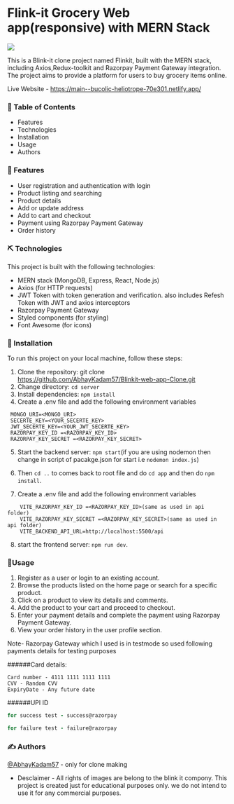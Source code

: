 # Flink-it Grocery Web app(responsive) with MERN Stack

<img src="https://i.ibb.co/7YBSBH4/Screenshot-2023-07-11-013700.jpg"/>

This is a Blink-it clone project named Flinkit, built with the MERN stack, including Axios,Redux-toolkit and Razorpay Payment Gateway integration. The project aims to provide a platform for users to buy grocery items online.

Live Website - https://main--bucolic-heliotrope-70e301.netlify.app/

### 📝 Table of Contents

- Features
- Technologies
- Installation
- Usage
- Authors

### 🧐 Features

- User registration and authentication with login
- Product listing and searching
- Product details
- Add or update address
- Add to cart and checkout
- Payment using Razorpay Payment Gateway
- Order history

### ⛏️ Technologies

This project is built with the following technologies:

- MERN stack (MongoDB, Express, React, Node.js)
- Axios (for HTTP requests)
- JWT Token with token generation and verification. also includes Refesh Token with JWT and axios interceptors
- Razorpay Payment Gateway
- Styled components (for styling)
- Font Awesome (for icons)

### 🏁 Installation

To run this project on your local machine, follow these steps:

1. Clone the repository: git clone https://github.com/AbhayKadam57/Blinkit-web-app-Clone.git
2. Change directory: `cd server`
3. Install dependencies: `npm install`
4. Create a .env file and add the following environment variables

```
 MONGO_URI=<MONGO_URI>
 SECERTE_KEY=<YOUR_SECERTE_KEY>
 JWT_SECERTE_KEY=<YOUR_JWT_SECERTE_KEY>
 RAZORPAY_KEY_ID =<RAZORPAY_KEY_ID>
 RAZORPAY_KEY_SECRET =<RAZORPAY_KEY_SECRET>

```

5. Start the backend server: `npm start`(if you are using nodemon then change in script of pacakge.json for start i.e `nodemon index.js`)

6. Then `cd ..` to comes back to root file and do `cd app` and then do `npm install`.

7. Create a .env file and add the following environment variables

```
    VITE_RAZORPAY_KEY_ID =<RAZORPAY_KEY_ID>(same as used in api folder)
    VITE_RAZORPAY_KEY_SECRET =<RAZORPAY_KEY_SECRET>(same as used in api folder)
    VITE_BACKEND_API_URL=http://localhost:5500/api

```

8. start the frontend server: `npm run dev`.

### 🎈Usage

1. Register as a user or login to an existing account.
2. Browse the products listed on the home page or search for a specific product.
3. Click on a product to view its details and comments.
4. Add the product to your cart and proceed to checkout.
5. Enter your payment details and complete the payment using Razorpay Payment Gateway.
6. View your order history in the user profile section.

Note- Razorpay Gateway which I used is in testmode so used following payments details for testing purposes

######Card details:

```
Card number - 4111 1111 1111 1111
CVV - Random CVV
ExpiryDate - Any future date

```

######UPI ID

```for UPI
for success test - success@razorpay

for failure test - failure@razorpay
```

### ✍️ Authors

[@AbhayKadam57](https://github.com/AbhayKadam57) - only for clone making

- Desclaimer - All rights of images are belong to the blink it compony.
  This project is created just for educational purposes only. we do not intend to use it for any commercial purposes.
